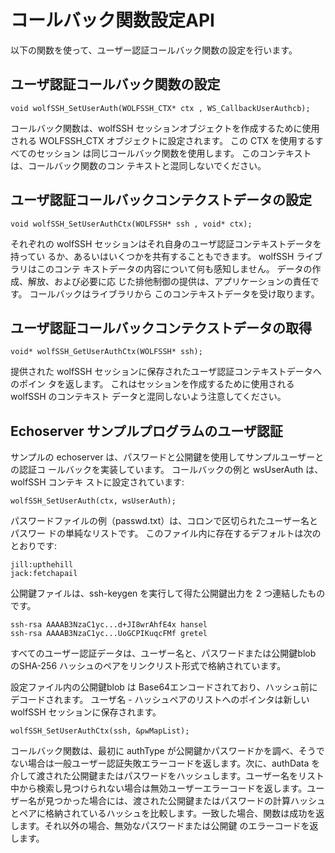 #  コールバック関数設定API

以下の関数を使って、ユーザー認証コールバック関数の設定を行います。


##  ユーザ認証コールバック関数の設定
```
void wolfSSH_SetUserAuth(WOLFSSH_CTX* ctx , WS_CallbackUserAuthcb);
```

コールバック関数は、wolfSSH セッションオブジェクトを作成するために使用される
WOLFSSH_CTX オブジェクトに設定されます。 この CTX を使用するすべてのセッション
は同じコールバック関数を使用します。 このコンテキストは、コールバック関数のコン
テキストと混同しないでください。

##  ユーザ認証コールバックコンテクストデータの設定
```
void wolfSSH_SetUserAuthCtx(WOLFSSH* ssh , void* ctx);
```
それぞれの wolfSSH セッションはそれ自身のユーザ認証コンテキストデータを持ってい
るか、あるいはいくつかを共有することもできます。 wolfSSH ライブラリはこのコンテ
キストデータの内容について何も感知しません。 データの作成、解放、および必要に応
じた排他制御の提供は、アプリケーションの責任です。 コールバックはライブラリから
このコンテキストデータを受け取ります。

##  ユーザ認証コールバックコンテクストデータの取得
```
void* wolfSSH_GetUserAuthCtx(WOLFSSH* ssh);
```
提供された wolfSSH セッションに保存されたユーザ認証コンテキストデータへのポイン
タを返します。 これはセッションを作成するために使用される wolfSSH のコンテキスト
データと混同しないよう注意してください。

##  Echoserver サンプルプログラムのユーザ認証

サンプルの echoserver は、パスワードと公開鍵を使用してサンプルユーザーとの認証コ
ールバックを実装しています。 コールバックの例と wsUserAuth は、wolfSSH コンテキ
ストに設定されています:

```
wolfSSH_SetUserAuth(ctx, wsUserAuth);
```

パスワードファイルの例（passwd.txt）は、コロンで区切られたユーザー名とパスワー
ドの単純なリストです。 このファイル内に存在するデフォルトは次のとおりです:

```   
jill:upthehill
jack:fetchapail
```

公開鍵ファイルは、ssh-keygen を実行して得た公開鍵出力を 2 つ連結したものです。


```
ssh-rsa AAAAB3NzaC1yc...d+JI8wrAhfE4x hansel
ssh-rsa AAAAB3NzaC1yc...UoGCPIKuqcFMf gretel
```

すべてのユーザー認証データは、ユーザー名と、パスワードまたは公開鍵blob のSHA-256 ハッシュのペアをリンクリスト形式で格納されています。

設定ファイル内の公開鍵blob は Base64エンコードされており、ハッシュ前にデコードされます。 ユーザ名 - ハッシュペアのリストへのポインタは新しい wolfSSH セッションに保存されます。

```
wolfSSH_SetUserAuthCtx(ssh, &pwMapList);
```

コールバック関数は、最初に authType が公開鍵かパスワードかを調べ、そうでない場合は一般ユーザー認証失敗エラーコードを返します。次に、authData を介して渡された公開鍵またはパスワードをハッシュします。ユーザー名をリスト中から検索し見つけられない場合は無効ユーザーエラーコードを返します。ユーザー名が見つかった場合には、渡された公開鍵またはパスワードの計算ハッシュとペアに格納されているハッシュを比較します。一致した場合、関数は成功を返します。それ以外の場合、無効なパスワードまたは公開鍵
のエラーコードを返します。
